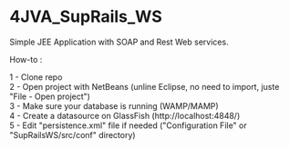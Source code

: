 4JVA_SupRails_WS
================

Simple JEE Application with SOAP and Rest Web services.


How-to :

1 - Clone repo<br/>
2 - Open project with NetBeans (unline Eclipse, no need to import, juste "File - Open project")<br/>
3 - Make sure your database is running (WAMP/MAMP)<br/>
4 - Create a datasource on GlassFish (http://localhost:4848/)<br/>
5 - Edit "persistence.xml" file if needed ("Configuration File" or "SupRailsWS/src/conf" directory)
